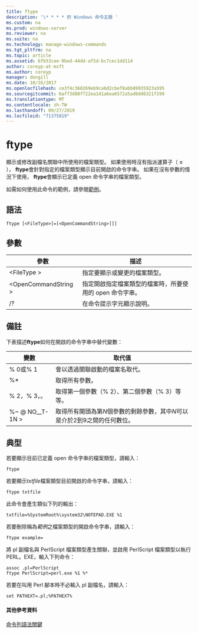 ```yaml
---
title: ftype
description: '\* * * * 的 Windows 命令主題 '
ms.custom: na
ms.prod: windows-server
ms.reviewer: na
ms.suite: na
ms.technology: manage-windows-commands
ms.tgt_pltfrm: na
ms.topic: article
ms.assetid: 6fb53cee-9bed-44dd-af5d-bc7cec1dd114
author: coreyp-at-msft
ms.author: coreyp
manager: dongill
ms.date: 10/16/2017
ms.openlocfilehash: ce3f4c360269eb9cabd2cbef8abb89935923a595
ms.sourcegitcommit: 6aff3d88ff22ea141a6ea6572a5ad8dd6321f199
ms.translationtype: MT
ms.contentlocale: zh-TW
ms.lasthandoff: 09/27/2019
ms.locfileid: "71375819"
---
```

# <a name="ftype"></a>ftype



顯示或修改副檔名關聯中所使用的檔案類型。 如果使用時沒有指派運算子（ **=** ）， **ftype**會針對指定的檔案類型顯示目前開啟的命令字串。 如果在沒有參數的情況下使用， **ftype**會顯示已定義 open 命令字串的檔案類型。

如需如何使用此命令的範例，請參閱[範例](#BKMK_examples)。

## <a name="syntax"></a>語法

```
ftype [<FileType>[=[<OpenCommandString>]]]
```

## <a name="parameters"></a>參數

|參數|描述|
|---------|-----------|
|\<FileType >|指定要顯示或變更的檔案類型。|
|\<OpenCommandString >|指定開啟指定檔案類型的檔案時，所要使用的 open 命令字串。|
|/?|在命令提示字元顯示說明。|

## <a name="remarks"></a>備註

下表描述**ftype**如何在開啟的命令字串中替代變數：

|變數|取代值|
|--------|-----------------|
|% 0或% 1|會以透過關聯啟動的檔案名取代。|
|%*|取得所有參數。|
|% 2，% 3，。|取得第一個參數（% 2）、第二個參數（% 3）等等。|
|%~ @ NO__T-1N >|取得所有開頭為第*N*個參數的剩餘參數，其中*N*可以是介於2到9之間的任何數位。|

## <a name="BKMK_examples"></a>典型

若要顯示目前已定義 open 命令字串的檔案類型，請輸入：
```
ftype
```
若要顯示*txtfile*檔案類型目前開啟的命令字串，請輸入：
```
ftype txtfile
```
此命令會產生類似下列的輸出：
```
txtfile=%SystemRoot%\system32\NOTEPAD.EXE %1
```
若要刪除稱為*範例*之檔案類型的開啟命令字串，請輸入：
```
ftype example=
```
將 pl 副檔名與 PerlScript 檔案類型產生關聯，並啟用 PerlScript 檔案類型以執行 PERL。EXE，輸入下列命令：
```
assoc .pl=PerlScript 
ftype PerlScript=perl.exe %1 %*
```
若要在叫用 Perl 腳本時不必輸入 pl 副檔名，請輸入：
```
set PATHEXT=.pl;%PATHEXT%
```

#### <a name="additional-references"></a>其他參考資料

[命令列語法關鍵](command-line-syntax-key.md)
